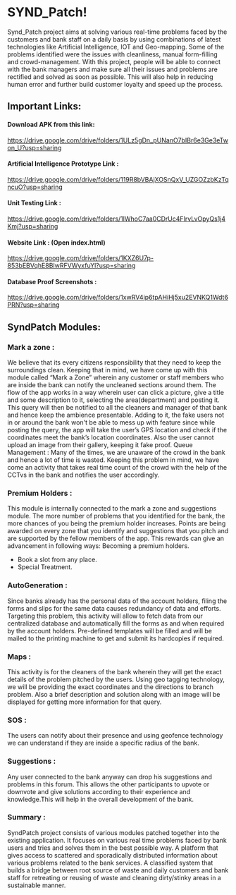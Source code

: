 # SYND_Patch!

Synd_Patch project aims at solving various real-time problems faced by the customers and bank
staff on a daily basis by using combinations of latest technologies like Artificial Intelligence,
IOT and Geo-mapping. Some of the problems identified were the issues with cleanliness, manual
form-filling and crowd-management. With this project, people will be able to connect with the
bank managers and make sure all their issues and problems are rectified and solved as soon as
possible. This will also help in reducing human error and further build customer loyalty and
speed up the process.

## Important Links:

#### Download APK from this link:
https://drive.google.com/drive/folders/1ULz5gDn_pUNanO7bIBr6e3Ge3eTwon_U?usp=sharing

#### Artificial Intelligence Prototype Link : 
https://drive.google.com/drive/folders/119R8bVBAjXOSnQxV_UZGOZzbKzTqncuO?usp=sharing

#### Unit Testing Link : 
https://drive.google.com/drive/folders/1lWhoC7aa0CDrUc4FIrvLvOpyQs1j4Kmj?usp=sharing

#### Website Link : (Open index.html)
https://drive.google.com/drive/folders/1KXZ6U7p-853bEBVqhE8BIwRFVWyxfuYl?usp=sharing

#### Database Proof Screenshots : 
https://drive.google.com/drive/folders/1xwRV4ip6tpAHiHj5xu2EVNKQ1Wdt6PRN?usp=sharing


## SyndPatch Modules:

### Mark a zone : 
We believe that its every citizens responsibility that they need to keep the surroundings clean. Keeping that in mind, we have come up with this module called “Mark a Zone” wherein any customer or staff members who are inside the bank can notify the uncleaned sections around them. The flow of the app works in a way wherein user can click a picture, give a title and some description to it, selecting the area(department) and posting it. This query will then be notified to all the cleaners and manager of that bank and hence keep the ambience presentable. Adding to it, the fake users not in or around the bank won't be able to mess up with feature since while posting the query, the app will take the user’s GPS location and check if the coordinates meet the bank’s location coordinates. Also the user cannot upload an image from their gallery, keeping it fake proof.
Queue Management : Many of the times, we are unaware of the crowd in the bank and hence a lot of time is wasted. Keeping this problem in mind, we have come an activity that takes real time count of the crowd with the help of the CCTvs in the bank and notifies the user accordingly.

### Premium Holders : 
This module is internally connected to the mark a zone and  suggestions module. The more number of problems that you identified for the bank, the more chances of you being the premium holder increases. Points are being awarded on every zone that you identify and suggestions that you pitch and are supported by the fellow members of the app. This rewards can give an advancement in following ways: 
Becoming a premium holders.
- Book a slot from any place.
- Special Treatment. 

### AutoGeneration : 
Since banks already has the personal data of the account holders, filing the forms and slips for the same data causes redundancy of data and efforts. Targeting this problem, this activity will allow to fetch data from our centralized database and automatically fill the forms as and when required by the account holders. Pre-defined templates will be filled and will be mailed to the printing machine to get and submit its hardcopies if required.

### Maps : 
This activity is for the cleaners of the bank wherein they will get the exact details of the problem pitched by the users. Using geo tagging technology, we will be providing the exact coordinates and the directions to branch problem. Also a brief description and solution along with an image will be displayed for getting more information for that query. 

### SOS :
The users can notify about their presence and using geofence technology we can understand if they are inside a specific radius of the bank.

### Suggestions : 
Any user connected to the bank anyway can drop his suggestions and problems in this forum. This allows the other participants to upvote or downvote and give solutions according to their experience and knowledge.This will help in the overall development of the bank.

### Summary : 
SyndPatch project consists of various modules patched together into the existing application. It focuses on various real time problems faced by bank users and tries and solves them in the best possible way. A platform that gives access to scattered and sporadically distributed information about various problems related to the bank services. A classified system that builds a bridge between root source of waste and daily customers and bank staff for retreating or reusing of waste and cleaning dirty/stinky areas in a sustainable manner.
